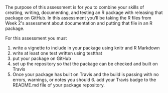 

The purpose of this assessment is for you to combine your skills of creating, writing, documenting, and testing an R package with releasing that package on GitHub. In this assessment you'll be taking the R files from Week 2's assessment about documentation and putting that file in an R package.

For this assessment you must

1.  write a vignette to include in your package using knitr and R Markdown
2.  write at least one test written using testthat
3.  put your package on GitHub
4.  set up the repository so that the package can be checked and built on Travis
5.  Once your package has built on Travis and the build is passing with no errors, warnings, or notes you should 6. add your Travis badge to the README.md file of your package repository.
